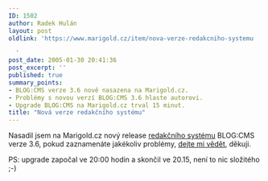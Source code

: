 ```yaml
---
ID: 1502
author: Radek Hulán
layout: post
oldlink: 'https://www.marigold.cz/item/nova-verze-redakcniho-systemu

  '
post_date: 2005-01-30 20:41:36
post_excerpt: ''
published: true
summary_points:
- BLOG:CMS verze 3.6 nově nasazena na Marigold.cz.
- Problémy s novou verzí BLOG:CMS 3.6 hlaste autorovi.
- Upgrade BLOG:CMS na Marigold.cz trval 15 minut.
title: "Nová verze redakčního systému"
---
```


<p>Nasadil jsem na Marigold.cz nový release <a href="http://blogcms.com/">redakčního systému</a> BLOG:CMS verze 3.6, pokud zaznamenáte jakékoliv problémy, <a href="http://hulan.info/kontakt/">dejte mi vědět</a>, děkuji.</p>

<p>PS: upgrade započal ve 20:00 hodin a skončil ve 20.15, není to nic složitého ;-)</p>